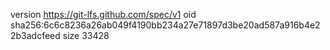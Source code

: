 version https://git-lfs.github.com/spec/v1
oid sha256:6c6c8236a26ab049f4190bb234a27e71897d3be20ad587a916b4e22b3adcfeed
size 33428
